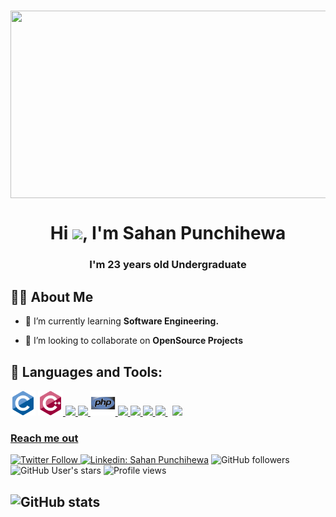 <h1 align= "center">
   <img src="https://user-images.githubusercontent.com/72688889/146649506-944e40ac-2d94-4a02-bd1a-19d315049a54.png" width = "750px" height = "300px" align = "center"/>
</h1>

<h1 align="center">Hi <img src="https://raw.githubusercontent.com/MartinHeinz/MartinHeinz/master/wave.gif" width="30px">, I'm Sahan Punchihewa</h1>

<h3 align="center">I'm 23 years old Undergraduate</h3>

## 🙋‍♂️ About Me

- 🌱 I’m currently learning **Software Engineering.**

- 👯 I’m looking to collaborate on **OpenSource Projects**

## 🚀 Languages and Tools:

<p align="left">

   <img src="https://raw.githubusercontent.com/devicons/devicon/master/icons/c/c-original.svg" alt="c" width="40" height="40"/> </a>
   <a href="https://www.w3schools.com/cpp/" target="_blank"> <img src="https://raw.githubusercontent.com/devicons/devicon/master/icons/cplusplus/cplusplus-original.svg" alt="cplusplus" width="40" height="40"/> </a>
    <a href="https://www.java.com" target="_blank"> <img src="https://img.icons8.com/color/48/000000/java-coffee-cup-logo.png"/> </a>
    <a href="https://developer.mozilla.org/en-US/docs/Web/JavaScript" target="_blank"> <img src="https://img.icons8.com/color/48/000000/javascript.png"/> </a> 
    <a href="https://www.php.net" target="_blank"> <img src="https://raw.githubusercontent.com/devicons/devicon/master/icons/php/php-original.svg" alt="php" width="40" height="40"/> </a>
    <a href="https://www.w3.org/html/" target="_blank"> <img src="https://img.icons8.com/color/48/000000/html-5.png"/> </a> 
    <a href="https://www.w3schools.com/css/" target="_blank"> <img src="https://img.icons8.com/color/48/000000/css3.png"/> </a> 
    <a href="https://getbootstrap.com" target="_blank"> <img src="https://img.icons8.com/color/48/000000/bootstrap.png"/> </a>   <a style="padding-right:8px;" href="https://www.mysql.com/" target="_blank"> <img src="https://img.icons8.com/fluent/50/000000/mysql-logo.png"/> </a> <a href="https://git-scm.com/" target="_blank"> <img src="https://img.icons8.com/color/48/000000/git.png"/> </a> 
    <a href="https://www.cprogramming.com/" target="_blank"> 
       
    
    
</p>





<h3>Reach me out</h3>

![Twitter Follow](https://img.shields.io/twitter/follow/im_Sahan?color=%2308a0e9&style=social)
[![Linkedin: Sahan Punchihewa](https://img.shields.io/badge/-Sahan_Punchihewa-blue?style=flat-square&logo=Linkedin&logoColor=white&link=https://www.linkedin.com/in/Sahan-Punchihewa/)](https://www.linkedin.com/in/sahan-punchihewa-0637651bb)
![GitHub followers](https://img.shields.io/github/followers/SahanPunchihewa?style=social)
![GitHub User's stars](https://img.shields.io/github/stars/SahanPunchihewa?style=social)
![Profile views](https://gpvc.arturio.dev/SahanPunchihewa) 


## ![GitHub stats](https://github-readme-stats.vercel.app/api?username=SahanPunchihewa&show_icons=true)  








